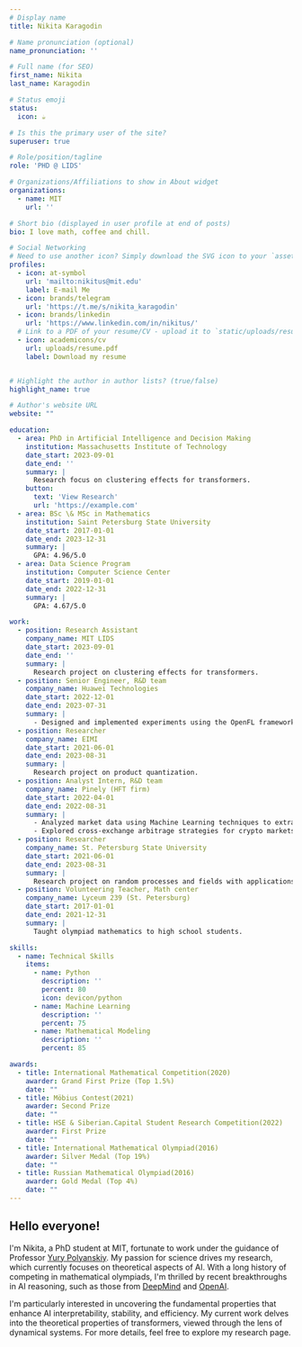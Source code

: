 ```yaml
---
# Display name
title: Nikita Karagodin

# Name pronunciation (optional)
name_pronunciation: ''

# Full name (for SEO)
first_name: Nikita
last_name: Karagodin

# Status emoji
status:
  icon: ☕️

# Is this the primary user of the site?
superuser: true

# Role/position/tagline
role: 'PHD @ LIDS'

# Organizations/Affiliations to show in About widget
organizations:
  - name: MIT
    url: ''

# Short bio (displayed in user profile at end of posts)
bio: I love math, coffee and chill.

# Social Networking
# Need to use another icon? Simply download the SVG icon to your `assets/media/icons/` folder.
profiles:
  - icon: at-symbol
    url: 'mailto:nikitus@mit.edu'
    label: E-mail Me
  - icon: brands/telegram
    url: 'https://t.me/s/nikita_karagodin'
  - icon: brands/linkedin
    url: 'https://www.linkedin.com/in/nikitus/'
  # Link to a PDF of your resume/CV - upload it to `static/uploads/resume.pdf`
  - icon: academicons/cv
    url: uploads/resume.pdf
    label: Download my resume


# Highlight the author in author lists? (true/false)
highlight_name: true

# Author's website URL
website: ""

education:
  - area: PhD in Artificial Intelligence and Decision Making
    institution: Massachusetts Institute of Technology
    date_start: 2023-09-01
    date_end: ''
    summary: |
      Research focus on clustering effects for transformers.
    button:
      text: 'View Research'
      url: 'https://example.com'
  - area: BSc \& MSc in Mathematics
    institution: Saint Petersburg State University
    date_start: 2017-01-01
    date_end: 2023-12-31
    summary: |
      GPA: 4.96/5.0
  - area: Data Science Program
    institution: Computer Science Center
    date_start: 2019-01-01
    date_end: 2022-12-31
    summary: |
      GPA: 4.67/5.0

work:
  - position: Research Assistant
    company_name: MIT LIDS
    date_start: 2023-09-01
    date_end: ''
    summary: |
      Research project on clustering effects for transformers.
  - position: Senior Engineer, R&D team
    company_name: Huawei Technologies
    date_start: 2022-12-01
    date_end: 2023-07-31
    summary: |
      - Designed and implemented experiments using the OpenFL framework to validate research findings and explore new avenues of Federated Learning.
  - position: Researcher
    company_name: EIMI
    date_start: 2021-06-01
    date_end: 2023-08-31
    summary: |
      Research project on product quantization.
  - position: Analyst Intern, R&D team
    company_name: Pinely (HFT firm)
    date_start: 2022-04-01
    date_end: 2022-08-31
    summary: |
      - Analyzed market data using Machine Learning techniques to extract meaningful insights.
      - Explored cross-exchange arbitrage strategies for crypto markets.
  - position: Researcher
    company_name: St. Petersburg State University
    date_start: 2021-06-01
    date_end: 2023-08-31
    summary: |
      Research project on random processes and fields with applications to data analysis.
  - position: Volunteering Teacher, Math center
    company_name: Lyceum 239 (St. Petersburg)
    date_start: 2017-01-01
    date_end: 2021-12-31
    summary: |
      Taught olympiad mathematics to high school students.

skills:
  - name: Technical Skills
    items:
      - name: Python
        description: ''
        percent: 80
        icon: devicon/python
      - name: Machine Learning
        description: ''
        percent: 75
      - name: Mathematical Modeling
        description: ''
        percent: 85

awards:
  - title: International Mathematical Competition(2020)
    awarder: Grand First Prize (Top 1.5%)
    date: ""
  - title: Möbius Contest(2021)
    awarder: Second Prize
    date: ""
  - title: HSE & Siberian.Capital Student Research Competition(2022)
    awarder: First Prize
    date: ""
  - title: International Mathematical Olympiad(2016)
    awarder: Silver Medal (Top 19%)
    date: ""
  - title: Russian Mathematical Olympiad(2016)
    awarder: Gold Medal (Top 4%)
    date: ""
---
```


## Hello everyone!

I'm Nikita, a PhD student at MIT, fortunate to work under the guidance of Professor [Yury Polyanskiy](https://people.lids.mit.edu/yp/homepage/). 
My passion for science drives my research, which currently focuses on theoretical aspects of AI. 
With a long history of competing in mathematical olympiads, I'm thrilled by recent breakthroughs in AI reasoning, such as those from [DeepMind](https://deepmind.google/discover/blog/ai-solves-imo-problems-at-silver-medal-level/) and [OpenAI](https://openai.com/index/introducing-openai-o1-preview/). 

I'm particularly interested in uncovering the fundamental properties that enhance AI interpretability, stability, and efficiency.
My current work delves into the theoretical properties of transformers, viewed through the lens of dynamical systems. For more details, feel free to explore my research page.


